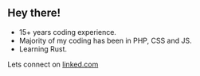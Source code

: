 ## Hey there!

* 15+ years coding experience.
* Majority of my coding has been in PHP, CSS and JS.
* Learning Rust.

Lets connect on [linked.com](https://www.linkedin.com/in/jaredrethman)
